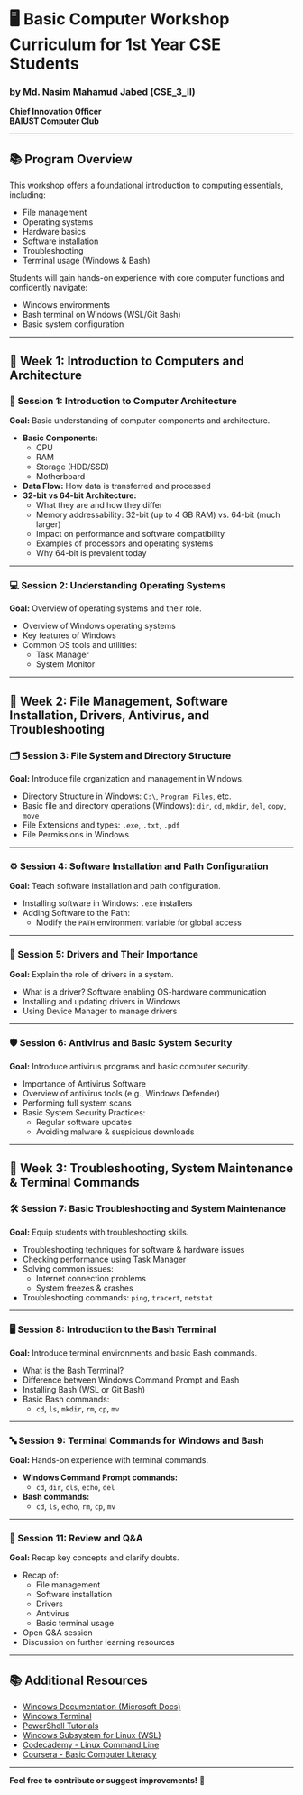 # 🖥️ Basic Computer Workshop Curriculum for 1st Year CSE Students

### by Md. Nasim Mahamud Jabed (CSE_3_II)  
**Chief Innovation Officer**  
**BAIUST Computer Club**

---

## 📚 Program Overview

This workshop offers a foundational introduction to computing essentials, including:

- File management
- Operating systems
- Hardware basics
- Software installation
- Troubleshooting
- Terminal usage (Windows & Bash)

Students will gain hands-on experience with core computer functions and confidently navigate:

- Windows environments
- Bash terminal on Windows (WSL/Git Bash)
- Basic system configuration

---

## 📅 Week 1: Introduction to Computers and Architecture

### 🧠 Session 1: Introduction to Computer Architecture

**Goal:** Basic understanding of computer components and architecture.

- **Basic Components:**
  - CPU
  - RAM
  - Storage (HDD/SSD)
  - Motherboard
- **Data Flow:** How data is transferred and processed
- **32-bit vs 64-bit Architecture:**
  - What they are and how they differ
  - Memory addressability: 32-bit (up to 4 GB RAM) vs. 64-bit (much larger)
  - Impact on performance and software compatibility
  - Examples of processors and operating systems
  - Why 64-bit is prevalent today

---

### 💻 Session 2: Understanding Operating Systems

**Goal:** Overview of operating systems and their role.

- Overview of Windows operating systems
- Key features of Windows
- Common OS tools and utilities:
  - Task Manager
  - System Monitor

---

## 📁 Week 2: File Management, Software Installation, Drivers, Antivirus, and Troubleshooting

### 🗂️ Session 3: File System and Directory Structure

**Goal:** Introduce file organization and management in Windows.

- Directory Structure in Windows: `C:\`, `Program Files`, etc.
- Basic file and directory operations (Windows): `dir`, `cd`, `mkdir`, `del`, `copy`, `move`
- File Extensions and types: `.exe`, `.txt`, `.pdf`
- File Permissions in Windows

---

### ⚙️ Session 4: Software Installation and Path Configuration

**Goal:** Teach software installation and path configuration.

- Installing software in Windows: `.exe` installers
- Adding Software to the Path:
  - Modify the `PATH` environment variable for global access

---

### 🧩 Session 5: Drivers and Their Importance

**Goal:** Explain the role of drivers in a system.

- What is a driver? Software enabling OS-hardware communication
- Installing and updating drivers in Windows
- Using Device Manager to manage drivers

---

### 🛡️ Session 6: Antivirus and Basic System Security

**Goal:** Introduce antivirus programs and basic computer security.

- Importance of Antivirus Software
- Overview of antivirus tools (e.g., Windows Defender)
- Performing full system scans
- Basic System Security Practices:
  - Regular software updates
  - Avoiding malware & suspicious downloads

---

## 🧰 Week 3: Troubleshooting, System Maintenance & Terminal Commands

### 🛠️ Session 7: Basic Troubleshooting and System Maintenance

**Goal:** Equip students with troubleshooting skills.

- Troubleshooting techniques for software & hardware issues
- Checking performance using Task Manager
- Solving common issues:
  - Internet connection problems
  - System freezes & crashes
- Troubleshooting commands: `ping`, `tracert`, `netstat`

---

### 🖥️ Session 8: Introduction to the Bash Terminal

**Goal:** Introduce terminal environments and basic Bash commands.

- What is the Bash Terminal?
- Difference between Windows Command Prompt and Bash
- Installing Bash (WSL or Git Bash)
- Basic Bash commands:
  - `cd`, `ls`, `mkdir`, `rm`, `cp`, `mv`

---

### 🔤 Session 9: Terminal Commands for Windows and Bash

**Goal:** Hands-on experience with terminal commands.

- **Windows Command Prompt commands:**
  - `cd`, `dir`, `cls`, `echo`, `del`
- **Bash commands:**
  - `cd`, `ls`, `echo`, `rm`, `cp`, `mv`

---

### 🔁 Session 11: Review and Q&A

**Goal:** Recap key concepts and clarify doubts.

- Recap of:
  - File management
  - Software installation
  - Drivers
  - Antivirus
  - Basic terminal usage
- Open Q&A session
- Discussion on further learning resources

---

## 📚 Additional Resources

- [Windows Documentation (Microsoft Docs)](https://learn.microsoft.com/en-us/windows/)
- [Windows Terminal](https://aka.ms/terminal)
- [PowerShell Tutorials](https://learn.microsoft.com/en-us/powershell/)
- [Windows Subsystem for Linux (WSL)](https://learn.microsoft.com/en-us/windows/wsl/)
- [Codecademy - Linux Command Line](https://www.codecademy.com/learn/learn-the-command-line)
- [Coursera - Basic Computer Literacy](https://www.coursera.org/learn/computer-literacy)

---

**Feel free to contribute or suggest improvements!** 🙌
